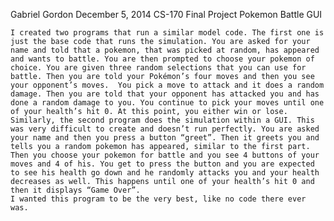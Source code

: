 Gabriel Gordon
December 5, 2014
CS-170  Final Project
Pokemon Battle GUI

	I created two programs that run a similar model code. The first one is just the base code that runs the simulation. You are asked for your name and told that a pokemon, that was picked at random, has appeared and wants to battle. You are then prompted to choose your pokemon of choice. You are given three random selections that you can use for battle. Then you are told your Pokémon’s four moves and then you see your opponent’s moves.  You pick a move to attack and it does a random damage. Then you are told that your opponent has attacked you and has done a random damage to you. You continue to pick your moves until one of your health’s hit 0. At this point, you either win or lose. 	
	Similarly, the second program does the simulation within a GUI. This was very difficult to create and doesn’t run perfectly. You are asked your name and then you press a button “greet”. Then it greets you and tells you a random pokemon has appeared, similar to the first part. Then you choose your pokemon for battle and you see 4 buttons of your moves and 4 of his. You get to press the button and you are expected to see his health go down and he randomly attacks you and your health decreases as well. This happens until one of your health’s hit 0 and then it displays “Game Over”. 
	I wanted this program to be the very best, like no code there ever was. 
